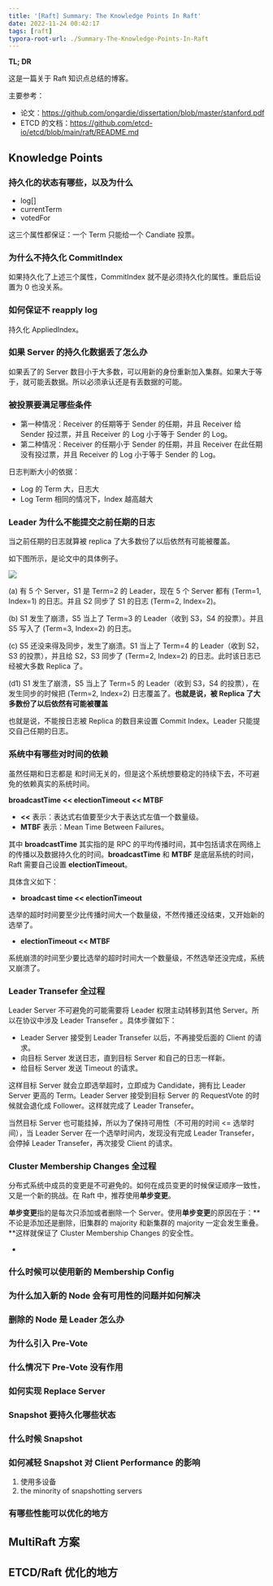 ```yaml
---
title: '[Raft] Summary: The Knowledge Points In Raft'
date: 2022-11-24 00:42:17
tags: [raft]
typora-root-url: ./Summary-The-Knowledge-Points-In-Raft
---
```




**TL; DR**



这是一篇关于 Raft 知识点总结的博客。



主要参考：



+ 论文：https://github.com/ongardie/dissertation/blob/master/stanford.pdf
+ ETCD 的文档：https://github.com/etcd-io/etcd/blob/main/raft/README.md



<!--more-->



## Knowledge Points



### 持久化的状态有哪些，以及为什么



+ log[]
+ currentTerm
+ votedFor



这三个属性都保证：一个 Term 只能给一个 Candiate 投票。



### 为什么不持久化 CommitIndex



如果持久化了上述三个属性，CommitIndex 就不是必须持久化的属性。重启后设置为 0 也没关系。



### 如何保证不 reapply log



持久化 AppliedIndex。



### 如果 Server 的持久化数据丢了怎么办



如果丢了的 Server 数目小于大多数，可以用新的身份重新加入集群。如果大于等于，就可能丢数据。所以必须承认还是有丢数据的可能。



### 被投票要满足哪些条件



+ 第一种情况：Receiver 的任期等于 Sender 的任期，并且 Receiver 给 Sender 投过票，并且 Receiver 的 Log 小于等于 Sender 的 Log。
+ 第二种情况：Receiver 的任期小于 Sender 的任期，并且 Receiver 在此任期没有投过票，并且  Receiver 的 Log 小于等于 Sender 的 Log。



日志判断大小的依据：



+ Log 的 Term 大，日志大
+ Log Term 相同的情况下，Index 越高越大



### Leader 为什么不能提交之前任期的日志



当之前任期的日志就算被 replica 了大多数份了以后依然有可能被覆盖。



如下图所示，是论文中的具体例子。



![](1.png)

(a) 有 5 个 Server，S1 是 Term=2 的 Leader，现在 5 个 Server 都有 (Term=1, Index=1) 的日志。并且 S2 同步了 S1 的日志 (Term=2, Index=2)。

(b) S1 发生了崩溃，S5 当上了 Term=3 的 Leader（收到 S3，S4 的投票）。并且 S5 写入了 (Term=3, Index=2) 的日志。

(c) S5 还没来得及同步，发生了崩溃。S1 当上了 Term=4 的 Leader（收到 S2，S3 的投票），并且给 S2，S3 同步了 (Term=2, Index=2) 的日志。此时该日志已经被大多数 Replica 了。

(d1) S1 发生了崩溃，S5 当上了 Term=5 的 Leader（收到 S3，S4 的投票），在发生同步的时候把 (Term=2, Index=2) 日志覆盖了。**也就是说，被 Replica 了大多数份了以后依然有可能被覆盖**



也就是说，不能按日志被 Replica 的数目来设置 Commit Index。Leader 只能提交自己任期的日志。



### 系统中有哪些对时间的依赖



虽然任期和日志都是 和时间无关的，但是这个系统想要稳定的持续下去，不可避免的依赖真实的系统时间。



**broadcastTime << electionTimeout << MTBF**



+ **<<** 表示：表达式右值要至少大于表达式左值一个数量级。
+ **MTBF** 表示：Mean Time Between Failures。



其中 **broadcastTime** 其实指的是 RPC 的平均传播时间，其中包括请求在网络上的传播以及数据持久化的时间。**broadcastTime** 和 **MTBF** 是底层系统的时间，Raft 需要自己设置 **electionTimeout**。



具体含义如下：



+ **broadcast time << electionTimeout**



选举的超时时间要至少比传播时间大一个数量级，不然传播还没结束，又开始新的选举了。



+ **electionTimeout << MTBF**



系统崩溃的时间至少要比选举的超时时间大一个数量级，不然选举还没完成，系统又崩溃了。



### Leader Transefer 全过程



Leader Server 不可避免的可能需要将 Leader 权限主动转移到其他 Server。所以在协议中涉及 Leader Transefer    。具体步骤如下：



+ Leader Server 接受到 Leader Transefer 以后，不再接受后面的 Client 的请求。
+ 向目标 Server 发送日志，直到目标 Server 和自己的日志一样新。
+ 给目标 Server 发送 Timeout 的请求。



这样目标 Server 就会立即选举超时，立即成为 Candidate，拥有比 Leader Server 更高的 Term。Leader Server 接受到目标 Server 的 RequestVote 的时候就会退化成 Follower。这样就完成了 Leader Transefer。



当然目标 Server 也可能挂掉，所以为了保持可用性（不可用的时间 <= 选举时间），当 Leader Server 在一个选举时间内，发现没有完成 Leader Transefer，会停掉 Leader Transefer，再次接受 Client 的请求。



### Cluster Membership Changes 全过程



分布式系统中成员的变更是不可避免的。如何在成员变更的时候保证顺序一致性，又是一个新的挑战。在 Raft 中，推荐使用**单步变更**。



**单步变更**指的是每次只添加或者删除一个 Server。使用**单步变更**的原因在于：**不论是添加还是删除，旧集群的 majority 和新集群的 majority 一定会发生重叠。**这样就保证了 Cluster Membership Changes 的安全性。



+ 



### 什么时候可以使用新的 Membership Config



### 为什么加入新的 Node 会有可用性的问题并如何解决



### 删除的 Node 是 Leader 怎么办



### 为什么引入 Pre-Vote



### 什么情况下 Pre-Vote 没有作用



### 如何实现 Replace Server



### Snapshot 要持久化哪些状态



### 什么时候 Snapshot



### 如何减轻 Snapshot 对 Client Performance 的影响



1. 使用多设备
2. the minority of snapshotting servers







### 有哪些性能可以优化的地方





## MultiRaft 方案





## ETCD/Raft 优化的地方



